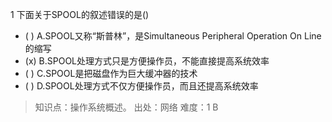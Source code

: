 1
下面关于SPOOL的叙述错误的是()
- ( ) A.SPOOL又称“斯普林”，是Simultaneous Peripheral Operation On Line的缩写
- (x) B.SPOOL处理方式只是方便操作员，不能直接提高系统效率 
- ( ) C.SPOOL是把磁盘作为巨大缓冲器的技术
- ( ) D.SPOOL处理方式不仅方便操作员，而且还提高系统效率

> 知识点：操作系统概述。
> 出处：网络
> 难度：1
> B
